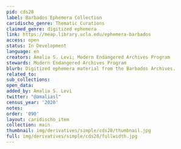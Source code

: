 ```yaml
---
pid: cds28
label: Barbados Ephemera Collection
caridischo_genre: Thematic Curations
claimed_genre: digitized ephemera
link: https://meap.library.ucla.edu/ephemera-barbados
access: open
status: In Development
language: en
creators: Amalia S. Levi; Modern Endangered Archives Program
stewards: Modern Endangered Archives Program
blurb: Digitized ephemera material from the Barbados Archives.
related_to:
sub_collections:
open_data:
added_by: Amalia S. Levi
twitter: "@amaliasl"
census_year: '2020'
notes:
order: '090'
layout: caridischo_item
collection: main
thumbnail: img/derivatives/simple/cds28/thumbnail.jpg
full: img/derivatives/simple/cds28/fullwidth.jpg
---
```

